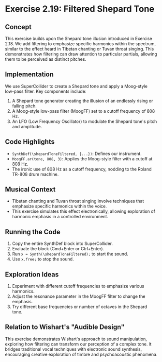 # Exercise 2.19: Filtered Shepard Tone

## Concept
This exercise builds upon the Shepard tone illusion introduced in Exercise 2.18. We add filtering to emphasize specific harmonics within the spectrum, similar to the effect heard in Tibetan chanting or Tuvan throat singing. This demonstrates how filtering can draw attention to particular partials, allowing them to be perceived as distinct pitches.

## Implementation
We use SuperCollider to create a Shepard tone and apply a Moog-style low-pass filter. Key components include:

1. A Shepard tone generator creating the illusion of an endlessly rising or falling pitch.
2. A Moog-style low-pass filter (MoogFF) set to a cutoff frequency of 808 Hz.
3. An LFO (Low Frequency Oscillator) to modulate the Shepard tone's pitch and amplitude.

## Code Highlights
- `SynthDef(\shepardToneFiltered, {...})`: Defines our instrument.
- `MoogFF.ar(tone, 808, 3)`: Applies the Moog-style filter with a cutoff at 808 Hz.
- The ironic use of 808 Hz as a cutoff frequency, nodding to the Roland TR-808 drum machine.

## Musical Context
- Tibetan chanting and Tuvan throat singing involve techniques that emphasize specific harmonics within the voice.
- This exercise simulates this effect electronically, allowing exploration of harmonic emphasis in a controlled environment.

## Running the Code
1. Copy the entire SynthDef block into SuperCollider.
2. Evaluate the block (Cmd+Enter or Ctrl+Enter).
3. Run `x = Synth(\shepardToneFiltered);` to start the sound.
4. Use `x.free;` to stop the sound.

## Exploration Ideas
1. Experiment with different cutoff frequencies to emphasize various harmonics.
2. Adjust the resonance parameter in the MoogFF filter to change the emphasis.
3. Try different base frequencies or number of octaves in the Shepard tone.

## Relation to Wishart's "Audible Design"
This exercise demonstrates Wishart's approach to sound manipulation, exploring how filtering can transform our perception of a complex tone. It bridges traditional vocal techniques with electronic sound synthesis, encouraging creative exploration of timbre and psychoacoustic phenomena.

